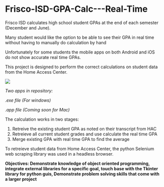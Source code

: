 # Frisco-ISD-GPA-Calc---Real-Time
Frisco ISD calculates high school student GPAs at the end of each semester (December and June).

Many student would like the option to be able to see their GPA in real time without having to manually do calculation by hand

Unfortunately for some students the mobile apps on both Android and iOS do not show accurate real time GPAs.

This project is designed to perform the correct calculations on student data from the Home Access Center.

![](https://github.com/SumitNalavade/Frisco-ISD-GPA-Calc---Real-Time/blob/main/HAC.png)

*Two apps in repository:*

*.exe file (For windows)*

*.app file (Coming soon for Mac)*

The calculation works in two stages:
1. Retreive the existing student GPA as noted on their transcript from HAC
2. Retreieve all current student grades and use calculate the real time GPA
3. Merge existing GPA with real time GPA to find the average 

To retreieve student data from Home Access Center, the python Selenium web scraping library was used in a headless browser.

**Objectives: Demonstrate knowledge of object oriented programming, integrate external libraries for a specific goal,
touch base with the Tkinter library for python guis, Demonstrate problem solving skills that come with a larger project**

